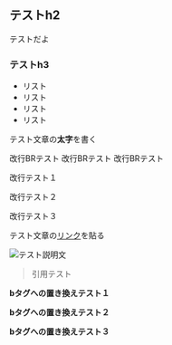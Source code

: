 ## テストh2
テストだよ

### テストh3

- リスト
- リスト
- リスト
- リスト

テスト文章の**太字**を書く

改行BRテスト
改行BRテスト
改行BRテスト

改行テスト１

改行テスト２

改行テスト３

テスト文章の[リンク](https://note.com)を貼る

<img src="test.jpg" alt="テスト説明文">

>引用テスト

<strong>bタグへの置き換えテスト１</strong>

<strong>bタグへの置き換えテスト２</strong>

<strong>bタグへの置き換えテスト３</strong>
